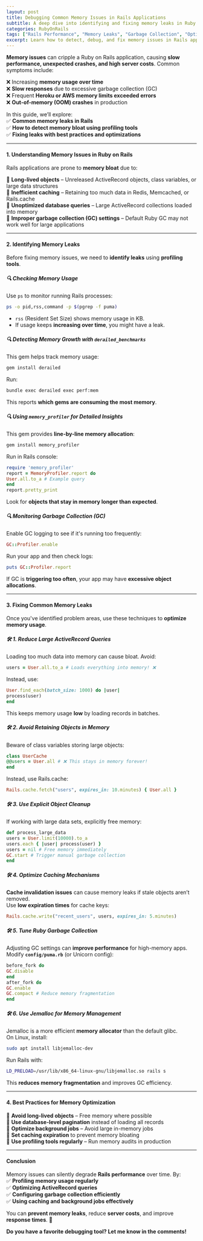 ```yaml
---
layout: post
title: Debugging Common Memory Issues in Rails Applications
subtitle: A deep dive into identifying and fixing memory leaks in Ruby on Rails applications.
categories: RubyOnRails
tags: ["Rails Performance", "Memory Leaks", "Garbage Collection", "Optimization", "Profiling"]
excerpt: Learn how to detect, debug, and fix memory issues in Rails applications using profiling tools, garbage collection tuning, and best practices.
---
```



**Memory issues** can cripple a Ruby on Rails application, causing **slow performance, unexpected crashes, and high server costs**. Common symptoms include:

❌ Increasing **memory usage over time**  
❌ **Slow responses** due to excessive garbage collection (GC)  
❌ Frequent **Heroku or AWS memory limits exceeded errors**  
❌ **Out-of-memory (OOM) crashes** in production

In this guide, we’ll explore:  
✅ **Common memory leaks in Rails**  
✅ **How to detect memory bloat using profiling tools**  
✅ **Fixing leaks with best practices and optimizations**

---

#### **1. Understanding Memory Issues in Ruby on Rails**
Rails applications are prone to **memory bloat** due to:

🔹 **Long-lived objects** – Unreleased ActiveRecord objects, class variables, or large data structures  
🔹 **Inefficient caching** – Retaining too much data in Redis, Memcached, or Rails.cache  
🔹 **Unoptimized database queries** – Large ActiveRecord collections loaded into memory  
🔹 **Improper garbage collection (GC) settings** – Default Ruby GC may not work well for large applications

---

#### **2. Identifying Memory Leaks**
Before fixing memory issues, we need to **identify leaks** using **profiling tools**.

##### **🔍 Checking Memory Usage**
Use `ps` to monitor running Rails processes:  
```sh
ps -o pid,rss,command -p $(pgrep -f puma)
```
- `rss` (Resident Set Size) shows memory usage in KB.
- If usage keeps **increasing over time**, you might have a leak.

##### **🔍 Detecting Memory Growth with `derailed_benchmarks`**
This gem helps track memory usage:  
```sh
gem install derailed
```  
Run:  
```sh
bundle exec derailed exec perf:mem
```  
This reports **which gems are consuming the most memory**.

##### **🔍 Using `memory_profiler` for Detailed Insights**
This gem provides **line-by-line memory allocation**:  
```sh
gem install memory_profiler
```  
Run in Rails console:  
```ruby
require 'memory_profiler'
report = MemoryProfiler.report do
User.all.to_a # Example query
end
report.pretty_print
```  
Look for **objects that stay in memory longer than expected**.

##### **🔍 Monitoring Garbage Collection (GC)**
Enable GC logging to see if it's running too frequently:  
```ruby
GC::Profiler.enable
```  
Run your app and then check logs:  
```ruby
puts GC::Profiler.report
```  
If GC is **triggering too often**, your app may have **excessive object allocations**.

---

#### **3. Fixing Common Memory Leaks**
Once you've identified problem areas, use these techniques to **optimize memory usage**.

##### **🛠️ 1. Reduce Large ActiveRecord Queries**
Loading too much data into memory can cause bloat. Avoid:  
```ruby
users = User.all.to_a # Loads everything into memory! ❌
```  
Instead, use:  
```ruby
User.find_each(batch_size: 1000) do |user|
process(user)
end
```  
This keeps memory usage **low** by loading records in batches.

##### **🛠️ 2. Avoid Retaining Objects in Memory**
Beware of class variables storing large objects:  
```ruby
class UserCache
@@users = User.all # ❌ This stays in memory forever!
end
```  
Instead, use Rails.cache:  
```ruby
Rails.cache.fetch("users", expires_in: 10.minutes) { User.all }
```

##### **🛠️ 3. Use Explicit Object Cleanup**
If working with large data sets, explicitly free memory:  
```ruby
def process_large_data
users = User.limit(10000).to_a
users.each { |user| process(user) }
users = nil # Free memory immediately
GC.start # Trigger manual garbage collection
end
```

##### **🛠️ 4. Optimize Caching Mechanisms**
**Cache invalidation issues** can cause memory leaks if stale objects aren’t removed.  
Use **low expiration times** for cache keys:  
```ruby
Rails.cache.write("recent_users", users, expires_in: 5.minutes)
```

##### **🛠️ 5. Tune Ruby Garbage Collection**
Adjusting GC settings can **improve performance** for high-memory apps.  
Modify **`config/puma.rb`** (or Unicorn config):  
```ruby
before_fork do
GC.disable
end
after_fork do
GC.enable
GC.compact # Reduce memory fragmentation
end
```

##### **🛠️ 6. Use Jemalloc for Memory Management**
Jemalloc is a more efficient **memory allocator** than the default glibc.  
On Linux, install:  
```sh
sudo apt install libjemalloc-dev
```  
Run Rails with:  
```sh
LD_PRELOAD=/usr/lib/x86_64-linux-gnu/libjemalloc.so rails s
```  
This **reduces memory fragmentation** and improves GC efficiency.

---

#### **4. Best Practices for Memory Optimization**
🔹 **Avoid long-lived objects** – Free memory where possible  
🔹 **Use database-level pagination** instead of loading all records  
🔹 **Optimize background jobs** – Avoid large in-memory jobs  
🔹 **Set caching expiration** to prevent memory bloating  
🔹 **Use profiling tools regularly** – Run memory audits in production

---

#### **Conclusion**
Memory issues can silently degrade **Rails performance** over time. By:  
✅ **Profiling memory usage regularly**  
✅ **Optimizing ActiveRecord queries**  
✅ **Configuring garbage collection efficiently**  
✅ **Using caching and background jobs effectively**

You can **prevent memory leaks**, reduce **server costs**, and improve **response times**. 🚀

**Do you have a favorite debugging tool? Let me know in the comments!**  
